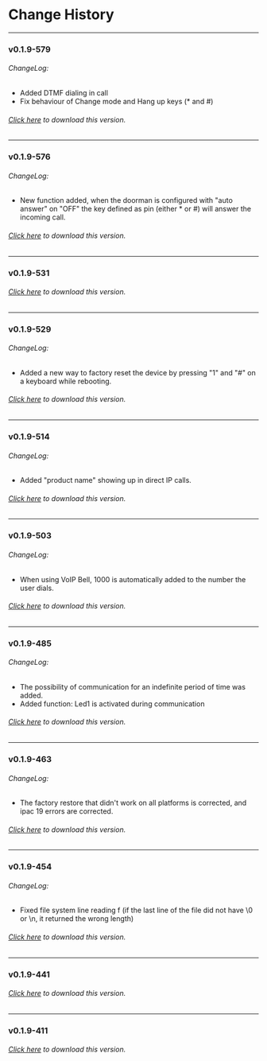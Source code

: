 # Change History
---

### v0.1.9-579
###### ChangeLog:
* Added DTMF dialing in call
* Fix behaviour of Change mode and Hang up keys (* and #)

###### [Click here](https://github.com/surixArg/tador/tree/main/v0.1.9-579) to download this version.

---

### v0.1.9-576
###### ChangeLog:
* New function added, when the doorman is configured with "auto answer" on "OFF" the key defined as pin (either * or #) will answer the incoming call.

###### [Click here](https://github.com/surixArg/tador/tree/main/v0.1.9-576) to download this version.

---

### v0.1.9-531

###### [Click here](https://github.com/surixArg/tador/tree/main/v0.1.9-531) to download this version.

---

### v0.1.9-529
###### ChangeLog:
* Added a new way to factory reset the device by pressing "1" and "#" on a keyboard while rebooting.

###### [Click here](https://github.com/surixArg/tador/tree/main/v0.1.9-529) to download this version.

---

### v0.1.9-514
###### ChangeLog:
* Added "product name" showing up in direct IP calls.

###### [Click here](https://github.com/surixArg/tador/tree/main/v0.1.9-514) to download this version.

---

### v0.1.9-503
###### ChangeLog:
* When using VoIP Bell, 1000 is automatically added to the number the user dials.

###### [Click here](https://github.com/surixArg/tador/tree/main/v0.1.9-503) to download this version.

---

### v0.1.9-485
###### ChangeLog:
* The possibility of communication for an indefinite period of time was added.
* Added function: Led1 is activated during communication

###### [Click here](https://github.com/surixArg/tador/tree/main/v0.1.9-485) to download this version.

---

### v0.1.9-463
###### ChangeLog:
* The factory restore that didn't work on all platforms is corrected, and ipac 19 errors are corrected.

###### [Click here](https://github.com/surixArg/tador/tree/main/v0.1.9-463) to download this version.

---

### v0.1.9-454
###### ChangeLog:
* Fixed file system line reading f (if the last line of the file did not have \0 or \n, it returned the wrong length)

###### [Click here](https://github.com/surixArg/tador/tree/main/v0.1.9-454) to download this version.

---

### v0.1.9-441
###### [Click here](https://github.com/surixArg/tador/tree/main/v0.1.9-441) to download this version.

---

### v0.1.9-411
###### [Click here](https://github.com/surixArg/tador/tree/main/v0.1.9-411) to download this version.
